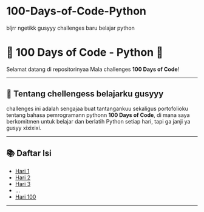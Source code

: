 # 100-Days-of-Code-Python
bljrr ngetikk gusyyy challenges baru belajar python

# 🌟 100 Days of Code - Python 🌟

Selamat datang di repositorinyaa Mala challenges **100 Days of Code**! 

---

## 📅 Tentang chellengess belajarku gusyyy

challenges ini adalah sengajaa buat tantangankuu sekaligus portofolioku tentang bahasa pemrogramann pythonn **100 Days of Code**, di mana saya berkomitmen untuk belajar dan berlatih Python setiap hari, tapi ga janji ya gusyy xixixixi.

---

## 📚 Daftar Isi

- [Hari 1](./Day-1)
- [Hari 2](./Day-2)
- [Hari 3](./Day-3)
- ...
- [Hari 100](./Day-100)

---
